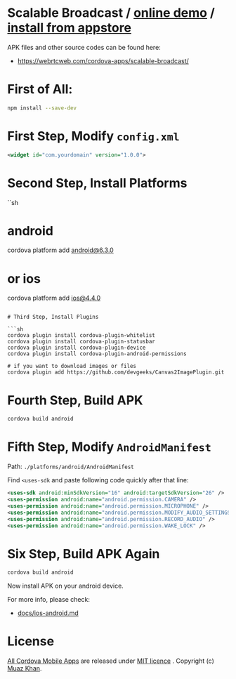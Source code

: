 # Scalable Broadcast / [online demo](https://rtcmulticonnection.herokuapp.com/demos/Scalable-Broadcast.html) / [install from appstore](https://play.google.com/store/apps/details?id=com.webrtc.scalablebroadcast)

APK files and other source codes can be found here:

* https://webrtcweb.com/cordova-apps/scalable-broadcast/

# First of All:

```sh
npm install --save-dev
```

# First Step, Modify `config.xml`

```xml
<widget id="com.yourdomain" version="1.0.0">
```

# Second Step, Install Platforms

``sh
# android
cordova platform add android@6.3.0

# or ios
cordova platform add ios@4.4.0
```

# Third Step, Install Plugins

```sh
cordova plugin install cordova-plugin-whitelist
cordova plugin install cordova-plugin-statusbar
cordova plugin install cordova-plugin-device
cordova plugin install cordova-plugin-android-permissions

# if you want to download images or files
cordova plugin add https://github.com/devgeeks/Canvas2ImagePlugin.git
```

# Fourth Step, Build APK

```sh
cordova build android
```

# Fifth Step, Modify `AndroidManifest`

Path: `./platforms/android/AndroidManifest`

Find `<uses-sdk` and paste following code quickly after that line:

```xml
<uses-sdk android:minSdkVersion="16" android:targetSdkVersion="26" />
<uses-permission android:name="android.permission.CAMERA" />
<uses-permission android:name="android.permission.MICROPHONE" />
<uses-permission android:name="android.permission.MODIFY_AUDIO_SETTINGS" />
<uses-permission android:name="android.permission.RECORD_AUDIO" />
<uses-permission android:name="android.permission.WAKE_LOCK" />
```

# Six Step, Build APK Again

```sh
cordova build android
```

Now install APK on your android device.

For more info, please check:

* [docs/ios-android.md](https://github.com/muaz-khan/RTCMultiConnection/blob/master/docs/ios-android.md)

# License

[All Cordova Mobile Apps](https://github.com/muaz-khan/cordova-mobile-apps) are released under [MIT licence](https://www.webrtc-experiment.com/licence/) . Copyright (c) [Muaz Khan](https://plus.google.com/+MuazKhan).
